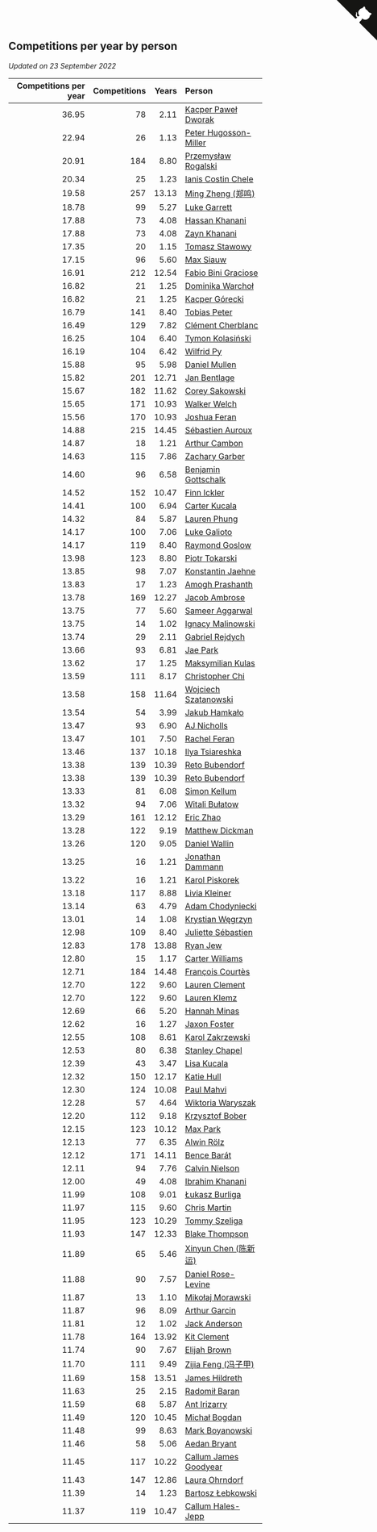 ## Competitions per year by person

*Updated on 23 September 2022*

| Competitions per year | Competitions | Years | Person |
| ---: | ---: | ---: | :--- |
| 36.95 | 78 | 2.11 | [Kacper Paweł Dworak](https://www.worldcubeassociation.org/persons/2020DWOR01) |
| 22.94 | 26 | 1.13 | [Peter Hugosson-Miller](https://www.worldcubeassociation.org/persons/2021HUGO01) |
| 20.91 | 184 | 8.80 | [Przemysław Rogalski](https://www.worldcubeassociation.org/persons/2013ROGA02) |
| 20.34 | 25 | 1.23 | [Ianis Costin Chele](https://www.worldcubeassociation.org/persons/2021CHEL01) |
| 19.58 | 257 | 13.13 | [Ming Zheng (郑鸣)](https://www.worldcubeassociation.org/persons/2009ZHEN11) |
| 18.78 | 99 | 5.27 | [Luke Garrett](https://www.worldcubeassociation.org/persons/2017GARR05) |
| 17.88 | 73 | 4.08 | [Hassan Khanani](https://www.worldcubeassociation.org/persons/2018KHAN26) |
| 17.88 | 73 | 4.08 | [Zayn Khanani](https://www.worldcubeassociation.org/persons/2018KHAN28) |
| 17.35 | 20 | 1.15 | [Tomasz Stawowy](https://www.worldcubeassociation.org/persons/2021STAW01) |
| 17.15 | 96 | 5.60 | [Max Siauw](https://www.worldcubeassociation.org/persons/2017SIAU02) |
| 16.91 | 212 | 12.54 | [Fabio Bini Graciose](https://www.worldcubeassociation.org/persons/2010GRAC02) |
| 16.82 | 21 | 1.25 | [Dominika Warchoł](https://www.worldcubeassociation.org/persons/2021WARC01) |
| 16.82 | 21 | 1.25 | [Kacper Górecki](https://www.worldcubeassociation.org/persons/2021GORE01) |
| 16.79 | 141 | 8.40 | [Tobias Peter](https://www.worldcubeassociation.org/persons/2014PETE03) |
| 16.49 | 129 | 7.82 | [Clément Cherblanc](https://www.worldcubeassociation.org/persons/2014CHER05) |
| 16.25 | 104 | 6.40 | [Tymon Kolasiński](https://www.worldcubeassociation.org/persons/2016KOLA02) |
| 16.19 | 104 | 6.42 | [Wilfrid Py](https://www.worldcubeassociation.org/persons/2016PYWI01) |
| 15.88 | 95 | 5.98 | [Daniel Mullen](https://www.worldcubeassociation.org/persons/2016MULL04) |
| 15.82 | 201 | 12.71 | [Jan Bentlage](https://www.worldcubeassociation.org/persons/2010BENT01) |
| 15.67 | 182 | 11.62 | [Corey Sakowski](https://www.worldcubeassociation.org/persons/2011SAKO01) |
| 15.65 | 171 | 10.93 | [Walker Welch](https://www.worldcubeassociation.org/persons/2011WELC01) |
| 15.56 | 170 | 10.93 | [Joshua Feran](https://www.worldcubeassociation.org/persons/2011FERA01) |
| 14.88 | 215 | 14.45 | [Sébastien Auroux](https://www.worldcubeassociation.org/persons/2008AURO01) |
| 14.87 | 18 | 1.21 | [Arthur Cambon](https://www.worldcubeassociation.org/persons/2021CAMB01) |
| 14.63 | 115 | 7.86 | [Zachary Garber](https://www.worldcubeassociation.org/persons/2014GARB01) |
| 14.60 | 96 | 6.58 | [Benjamin Gottschalk](https://www.worldcubeassociation.org/persons/2016GOTT01) |
| 14.52 | 152 | 10.47 | [Finn Ickler](https://www.worldcubeassociation.org/persons/2012ICKL01) |
| 14.41 | 100 | 6.94 | [Carter Kucala](https://www.worldcubeassociation.org/persons/2015KUCA01) |
| 14.32 | 84 | 5.87 | [Lauren Phung](https://www.worldcubeassociation.org/persons/2016PHUN02) |
| 14.17 | 100 | 7.06 | [Luke Galioto](https://www.worldcubeassociation.org/persons/2015GALI02) |
| 14.17 | 119 | 8.40 | [Raymond Goslow](https://www.worldcubeassociation.org/persons/2014GOSL01) |
| 13.98 | 123 | 8.80 | [Piotr Tokarski](https://www.worldcubeassociation.org/persons/2013TOKA01) |
| 13.85 | 98 | 7.07 | [Konstantin Jaehne](https://www.worldcubeassociation.org/persons/2015JAEH01) |
| 13.83 | 17 | 1.23 | [Amogh Prashanth](https://www.worldcubeassociation.org/persons/2021PRAS01) |
| 13.78 | 169 | 12.27 | [Jacob Ambrose](https://www.worldcubeassociation.org/persons/2010AMBR01) |
| 13.75 | 77 | 5.60 | [Sameer Aggarwal](https://www.worldcubeassociation.org/persons/2017AGGA01) |
| 13.75 | 14 | 1.02 | [Ignacy Malinowski](https://www.worldcubeassociation.org/persons/2021MALI02) |
| 13.74 | 29 | 2.11 | [Gabriel Rejdych](https://www.worldcubeassociation.org/persons/2020REJD01) |
| 13.66 | 93 | 6.81 | [Jae Park](https://www.worldcubeassociation.org/persons/2015PARK24) |
| 13.62 | 17 | 1.25 | [Maksymilian Kulas](https://www.worldcubeassociation.org/persons/2021KULA02) |
| 13.59 | 111 | 8.17 | [Christopher Chi](https://www.worldcubeassociation.org/persons/2014CHIC01) |
| 13.58 | 158 | 11.64 | [Wojciech Szatanowski](https://www.worldcubeassociation.org/persons/2011SZAT01) |
| 13.54 | 54 | 3.99 | [Jakub Hamkało](https://www.worldcubeassociation.org/persons/2018HAMK01) |
| 13.47 | 93 | 6.90 | [AJ Nicholls](https://www.worldcubeassociation.org/persons/2015NICH04) |
| 13.47 | 101 | 7.50 | [Rachel Feran](https://www.worldcubeassociation.org/persons/2015FERA01) |
| 13.46 | 137 | 10.18 | [Ilya Tsiareshka](https://www.worldcubeassociation.org/persons/2012TERE01) |
| 13.38 | 139 | 10.39 | [Reto Bubendorf](https://www.worldcubeassociation.org/persons/2012BUBE01) |
| 13.38 | 139 | 10.39 | [Reto Bubendorf](https://www.worldcubeassociation.org/persons/2012BUBE01) |
| 13.33 | 81 | 6.08 | [Simon Kellum](https://www.worldcubeassociation.org/persons/2016KELL12) |
| 13.32 | 94 | 7.06 | [Witali Bułatow](https://www.worldcubeassociation.org/persons/2015BUAT01) |
| 13.29 | 161 | 12.12 | [Eric Zhao](https://www.worldcubeassociation.org/persons/2010ZHAO19) |
| 13.28 | 122 | 9.19 | [Matthew Dickman](https://www.worldcubeassociation.org/persons/2013DICK01) |
| 13.26 | 120 | 9.05 | [Daniel Wallin](https://www.worldcubeassociation.org/persons/2013WALL03) |
| 13.25 | 16 | 1.21 | [Jonathan Dammann](https://www.worldcubeassociation.org/persons/2021DAMM01) |
| 13.22 | 16 | 1.21 | [Karol Piskorek](https://www.worldcubeassociation.org/persons/2021PISK01) |
| 13.18 | 117 | 8.88 | [Livia Kleiner](https://www.worldcubeassociation.org/persons/2013KLEI03) |
| 13.14 | 63 | 4.79 | [Adam Chodyniecki](https://www.worldcubeassociation.org/persons/2017CHOD02) |
| 13.01 | 14 | 1.08 | [Krystian Węgrzyn](https://www.worldcubeassociation.org/persons/2021WEGR01) |
| 12.98 | 109 | 8.40 | [Juliette Sébastien](https://www.worldcubeassociation.org/persons/2014SEBA01) |
| 12.83 | 178 | 13.88 | [Ryan Jew](https://www.worldcubeassociation.org/persons/2008JEWR01) |
| 12.80 | 15 | 1.17 | [Carter Williams](https://www.worldcubeassociation.org/persons/2021WILL06) |
| 12.71 | 184 | 14.48 | [François Courtès](https://www.worldcubeassociation.org/persons/2008COUR01) |
| 12.70 | 122 | 9.60 | [Lauren Clement](https://www.worldcubeassociation.org/persons/2013KLEM01) |
| 12.70 | 122 | 9.60 | [Lauren Klemz](https://www.worldcubeassociation.org/persons/2013KLEM01) |
| 12.69 | 66 | 5.20 | [Hannah Minas](https://www.worldcubeassociation.org/persons/2017MINA04) |
| 12.62 | 16 | 1.27 | [Jaxon Foster](https://www.worldcubeassociation.org/persons/2021FOST01) |
| 12.55 | 108 | 8.61 | [Karol Zakrzewski](https://www.worldcubeassociation.org/persons/2014ZAKR01) |
| 12.53 | 80 | 6.38 | [Stanley Chapel](https://www.worldcubeassociation.org/persons/2016CHAP04) |
| 12.39 | 43 | 3.47 | [Lisa Kucala](https://www.worldcubeassociation.org/persons/2019KUCA01) |
| 12.32 | 150 | 12.17 | [Katie Hull](https://www.worldcubeassociation.org/persons/2010HULL01) |
| 12.30 | 124 | 10.08 | [Paul Mahvi](https://www.worldcubeassociation.org/persons/2012MAHV01) |
| 12.28 | 57 | 4.64 | [Wiktoria Waryszak](https://www.worldcubeassociation.org/persons/2018WARY01) |
| 12.20 | 112 | 9.18 | [Krzysztof Bober](https://www.worldcubeassociation.org/persons/2013BOBE01) |
| 12.15 | 123 | 10.12 | [Max Park](https://www.worldcubeassociation.org/persons/2012PARK03) |
| 12.13 | 77 | 6.35 | [Alwin Rölz](https://www.worldcubeassociation.org/persons/2016ROLZ01) |
| 12.12 | 171 | 14.11 | [Bence Barát](https://www.worldcubeassociation.org/persons/2008BARA01) |
| 12.11 | 94 | 7.76 | [Calvin Nielson](https://www.worldcubeassociation.org/persons/2014NIEL03) |
| 12.00 | 49 | 4.08 | [Ibrahim Khanani](https://www.worldcubeassociation.org/persons/2018KHAN27) |
| 11.99 | 108 | 9.01 | [Łukasz Burliga](https://www.worldcubeassociation.org/persons/2013BURL01) |
| 11.97 | 115 | 9.60 | [Chris Martin](https://www.worldcubeassociation.org/persons/2013MART03) |
| 11.95 | 123 | 10.29 | [Tommy Szeliga](https://www.worldcubeassociation.org/persons/2012SZEL01) |
| 11.93 | 147 | 12.33 | [Blake Thompson](https://www.worldcubeassociation.org/persons/2010THOM03) |
| 11.89 | 65 | 5.46 | [Xinyun Chen (陈新运)](https://www.worldcubeassociation.org/persons/2017CHEN36) |
| 11.88 | 90 | 7.57 | [Daniel Rose-Levine](https://www.worldcubeassociation.org/persons/2015ROSE01) |
| 11.87 | 13 | 1.10 | [Mikołaj Morawski](https://www.worldcubeassociation.org/persons/2021MORA01) |
| 11.87 | 96 | 8.09 | [Arthur Garcin](https://www.worldcubeassociation.org/persons/2014GARC27) |
| 11.81 | 12 | 1.02 | [Jack Anderson](https://www.worldcubeassociation.org/persons/2021ANDE05) |
| 11.78 | 164 | 13.92 | [Kit Clement](https://www.worldcubeassociation.org/persons/2008CLEM01) |
| 11.74 | 90 | 7.67 | [Elijah Brown](https://www.worldcubeassociation.org/persons/2015BROW03) |
| 11.70 | 111 | 9.49 | [Zijia Feng (冯子甲)](https://www.worldcubeassociation.org/persons/2013FENG02) |
| 11.69 | 158 | 13.51 | [James Hildreth](https://www.worldcubeassociation.org/persons/2009HILD01) |
| 11.63 | 25 | 2.15 | [Radomił Baran](https://www.worldcubeassociation.org/persons/2020BARA02) |
| 11.59 | 68 | 5.87 | [Ant Irizarry](https://www.worldcubeassociation.org/persons/2016IRIZ02) |
| 11.49 | 120 | 10.45 | [Michał Bogdan](https://www.worldcubeassociation.org/persons/2012BOGD01) |
| 11.48 | 99 | 8.63 | [Mark Boyanowski](https://www.worldcubeassociation.org/persons/2014BOYA01) |
| 11.46 | 58 | 5.06 | [Aedan Bryant](https://www.worldcubeassociation.org/persons/2017BRYA06) |
| 11.45 | 117 | 10.22 | [Callum James Goodyear](https://www.worldcubeassociation.org/persons/2012GOOD02) |
| 11.43 | 147 | 12.86 | [Laura Ohrndorf](https://www.worldcubeassociation.org/persons/2009OHRN01) |
| 11.39 | 14 | 1.23 | [Bartosz Łebkowski](https://www.worldcubeassociation.org/persons/2021LEBK01) |
| 11.37 | 119 | 10.47 | [Callum Hales-Jepp](https://www.worldcubeassociation.org/persons/2012HALE01) |


<a href="https://github.com/JustinTimeCuber/wca_statistics" class="github-corner" aria-label="View source on Github"><svg width="80" height="80" viewBox="0 0 250 250" style="fill:#151513; color:#fff; position: absolute; top: 0; border: 0; right: 0;" aria-hidden="true"><path d="M0,0 L115,115 L130,115 L142,142 L250,250 L250,0 Z"></path><path d="M128.3,109.0 C113.8,99.7 119.0,89.6 119.0,89.6 C122.0,82.7 120.5,78.6 120.5,78.6 C119.2,72.0 123.4,76.3 123.4,76.3 C127.3,80.9 125.5,87.3 125.5,87.3 C122.9,97.6 130.6,101.9 134.4,103.2" fill="currentColor" style="transform-origin: 130px 106px;" class="octo-arm"></path><path d="M115.0,115.0 C114.9,115.1 118.7,116.5 119.8,115.4 L133.7,101.6 C136.9,99.2 139.9,98.4 142.2,98.6 C133.8,88.0 127.5,74.4 143.8,58.0 C148.5,53.4 154.0,51.2 159.7,51.0 C160.3,49.4 163.2,43.6 171.4,40.1 C171.4,40.1 176.1,42.5 178.8,56.2 C183.1,58.6 187.2,61.8 190.9,65.4 C194.5,69.0 197.7,73.2 200.1,77.6 C213.8,80.2 216.3,84.9 216.3,84.9 C212.7,93.1 206.9,96.0 205.4,96.6 C205.1,102.4 203.0,107.8 198.3,112.5 C181.9,128.9 168.3,122.5 157.7,114.1 C157.9,116.9 156.7,120.9 152.7,124.9 L141.0,136.5 C139.8,137.7 141.6,141.9 141.8,141.8 Z" fill="currentColor" class="octo-body"></path></svg></a><style>.github-corner:hover .octo-arm{animation:octocat-wave 560ms ease-in-out}@keyframes octocat-wave{0%,100%{transform:rotate(0)}20%,60%{transform:rotate(-25deg)}40%,80%{transform:rotate(10deg)}}@media (max-width:500px){.github-corner:hover .octo-arm{animation:none}.github-corner .octo-arm{animation:octocat-wave 560ms ease-in-out}}</style>
